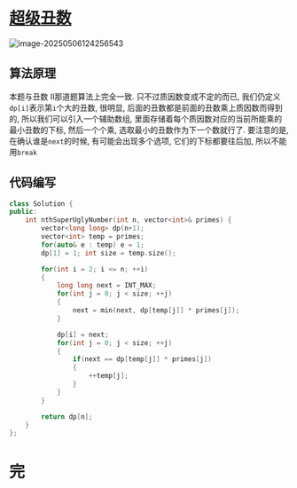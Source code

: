 # [超级丑数](https://leetcode.cn/problems/super-ugly-number/)

![image-20250506124256543](https://md-wind.oss-cn-nanjing.aliyuncs.com/md/20250506124256647.png)

## 算法原理

本题与丑数 II那道题算法上完全一致. 只不过质因数变成不定的而已, 我们仍定义`dp[i]`表示第`i`个大的丑数, 很明显, 后面的丑数都是前面的丑数乘上质因数而得到的, 所以我们可以引入一个辅助数组, 里面存储着每个质因数对应的当前所能乘的最小丑数的下标, 然后一个个乘, 选取最小的丑数作为下一个数就行了.  要注意的是, 在确认谁是`next`的时候, 有可能会出现多个选项, 它们的下标都要往后加, 所以不能用`break`

## 代码编写

```cpp
class Solution {
public:
    int nthSuperUglyNumber(int n, vector<int>& primes) {
        vector<long long> dp(n+1);
        vector<int> temp = primes;
        for(auto& e : temp) e = 1;
        dp[1] = 1; int size = temp.size();

        for(int i = 2; i <= n; ++i)
        {
            long long next = INT_MAX;
            for(int j = 0; j < size; ++j)
            {
                next = min(next, dp[temp[j]] * primes[j]);
            }

            dp[i] = next;
            for(int j = 0; j < size; ++j)
            {
                if(next == dp[temp[j]] * primes[j])
                {
                    ++temp[j];
                }
            }
        }

        return dp[n];
    }
};
```

# 完